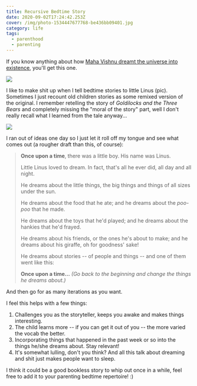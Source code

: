 ```yaml
---
title: Recursive Bedtime Story
date: 2020-09-02T17:24:42.253Z
cover: /img/photo-1534447677768-be436bb09401.jpg
category: life
tags:
  - parenthood
  - parenting
---
```

If you know anything about how [Maha Vishnu dreamt the universe into existence](https://www.reddit.com/r/hinduism/comments/2vs1xw/the_universe_as_vishnus_dream_where_did_this_idea/), you'll get this one.

![](/img/whatsapp-image-2020-07-17-at-14.02.44.jpeg)

I like to make shit up when I tell bedtime stories to little Linus (pic). Sometimes I just recount old children stories as some remixed version of the original. I remember retelling the story of *Goldilocks and the Three Bears* and completely missing the "moral of the story" part, well I don't really recall what I learned from the tale anyway...

![](/img/1426728975.jpg)

I ran out of ideas one day so I just let it roll off my tongue and see what comes out (a rougher draft than this, of course):

> **Once upon a time**, there was a little boy. His name was Linus.
>
> Little Linus loved to dream. In fact, that's all he ever did, all day and all night.
>
> He dreams about the little things, the big things and things of all sizes under the sun.
>
> He dreams about the food that he ate; and he dreams about the *poo-poo* that he made.
>
> He dreams about the toys that he'd played; and he dreams about the hankies that he'd frayed.
>
> He dreams about his friends, or the ones he's about to make; and he dreams about his giraffe, oh for goodness' sake!
>
> He dreams about stories -- of people and things -- and one of them went like this:
>
>  **Once upon a time...** *(Go back to the beginning and change the things he dreams about.)*

And then go for as many iterations as you want.

I feel this helps with a few things:

1. Challenges you as the storyteller, keeps you awake and makes things interesting.
2. The child learns more -- if you can get it out of you -- the more varied the vocab the better.
3. Incorporating things that happened in the past week or so into the things he/she dreams about. Stay relevant!
4. It's somewhat lulling, don't you think? And all this talk about dreaming and shit just makes people want to sleep.

I think it could be a good bookless story to whip out once in a while, feel free to add it to your parenting bedtime repertoire! :)